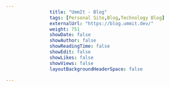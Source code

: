 ---
                title: "UmmIt - Blog"
                tags: [Personal Site,Blog,Technology Blog]
                externalUrl: "https://blog.ummit.dev/"
                weight: 751
                showDate: false
                showAuthor: false
                showReadingTime: false
                showEdit: false
                showLikes: false
                showViews: false
                layoutBackgroundHeaderSpace: false
                ---
